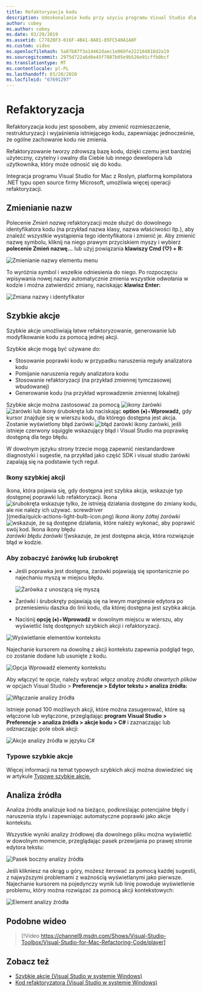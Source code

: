 ```yaml
---
title: Refaktoryzacja kodu
description: Udoskonalanie kodu przy użyciu programu Visual Studio dla komputerów Mac i szybkich akcji.
author: cobey
ms.author: cobey
ms.date: 03/29/2019
ms.assetid: C7782BF3-016F-4B41-8A81-85FC540A1A8F
ms.custom: video
ms.openlocfilehash: 5a87b87f3a14462daec1e069fe222164818d2a19
ms.sourcegitcommit: 2975d722a6d6e45f7887b05e9b526e91cffb0bcf
ms.translationtype: MT
ms.contentlocale: pl-PL
ms.lasthandoff: 03/20/2020
ms.locfileid: "67691297"
---
```

# <a name="refactoring"></a>Refaktoryzacja

Refaktoryzacja kodu jest sposobem, aby zmienić rozmieszczenie, restrukturyzacji i wyjaśnienia istniejącego kodu, zapewniając jednocześnie, że ogólne zachowanie kodu nie zmienia.

Refaktoryzowanie tworzy zdrowszą bazę kodu, dzięki czemu jest bardziej użyteczny, czytelny i owalny dla Ciebie lub innego dewelopera lub użytkownika, który może odnosić się do kodu.

Integracja programu Visual Studio for Mac z Roslyn, platformą kompilatora .NET typu open source firmy Microsoft, umożliwia więcej operacji refaktoryzacji.

## <a name="renaming"></a>Zmienianie nazw

Polecenie *Zmień nazwę* refaktoryzacji może służyć do dowolnego identyfikatora kodu (na przykład nazwa klasy, nazwa właściwości itp.), aby znaleźć wszystkie wystąpienia tego identyfikatora i zmienić je. Aby zmienić nazwę symbolu, kliknij na niego prawym przyciskiem myszy i wybierz **polecenie Zmień nazwę...** lub użyj powiązania **klawiszy Cmd (♡) + R:**

![Zmienianie nazwy elementu menu](media/refactoring-renaming1.png)

To wyróżnia symbol i wszelkie odniesienia do niego. Po rozpoczęciu wpisywania nowej nazwy automatycznie zmienia wszystkie odwołania w kodzie i można zatwierdzić zmiany, naciskając **klawisz Enter:**

![Zmiana nazwy i identyfikator](media/refactoring-renaming2.png)

## <a name="quick-actions"></a>Szybkie akcje

Szybkie akcje umożliwiają łatwe refaktoryzowanie, generowanie lub modyfikowanie kodu za pomocą jednej akcji.

Szybkie akcje mogą być używane do:

* Stosowanie poprawki kodu w przypadku naruszenia reguły analizatora kodu
* Pomijanie naruszenia reguły analizatora kodu
* Stosowanie refaktoryzacji (na przykład zmiennej tymczasowej wbudowanej)
* Generowanie kodu (na przykład wprowadzenie zmiennej lokalnej)

Szybkie akcje można zastosować za pomocą ![ikony](media/quick-actions-light-bulb-icon.png) żarówki ![żarówki lub](media/quick-actions-screwdriver-icon.png) ikony śrubokręta lub naciskając **option (♠)**+**Wprowadź,** gdy kursor znajduje się w wierszu kodu, dla którego dostępna jest akcja. Zostanie wyświetlony błąd żarówki ![błąd żarówki ikony](media/quick-actions-error-light-bulb-icon.png) żarówki, jeśli istnieje czerwony squiggle wskazujący błąd i Visual Studio ma poprawkę dostępną dla tego błędu.

W dowolnym języku strony trzecie mogą zapewnić niestandardowe diagnostyki i sugestie, na przykład jako część SDK i visual studio żarówki zapalają się na podstawie tych reguł.

### <a name="quick-action-icons"></a>Ikony szybkiej akcji
Ikona, która pojawia się, gdy dostępna jest szybka akcja, wskazuje typ dostępnej poprawki lub refaktoryzacji. Ikona ![śrubokręta wskazuje tylko, że istnieją działania dostępne do zmiany kodu, ale nie należy ich używać. *screwdriver* ](media/quick-actions-screwdriver-icon.png) ](media/quick-actions-light-bulb-icon.png) *Ikona ikony żółtej żarówki* ![wskazuje, że są dostępne działania, które *należy* wykonać, aby poprawić swój kod. Ikona ikony błędu](media/quick-actions-error-light-bulb-icon.png) *żarówki błędu żarówki* ![wskazuje, że jest dostępna akcja, która rozwiązuje błąd w kodzie.

### <a name="to-see-a-light-bulb-or-screwdriver"></a>Aby zobaczyć żarówkę lub śrubokręt

- Jeśli poprawka jest dostępna, żarówki pojawiają się spontanicznie po najechaniu myszą w miejscu błędu.

   ![Żarówka z unoszącą się myszą](media/refactoring-lightbulb-hover.png)

- Żarówki i śrubokręty pojawiają się na lewym marginesie edytora po przeniesieniu daszka do linii kodu, dla której dostępna jest szybka akcja.

- Naciśnij **opcję (♠)**+**Wprowadź** w dowolnym miejscu w wierszu, aby wyświetlić listę dostępnych szybkich akcji i refaktoryzacji.

![Wyświetlanie elementów kontekstu](media/refactoring-context-action.png)

Najechanie kursorem na dowolną z akcji kontekstu zapewnia podgląd tego, co zostanie dodane lub usunięte z kodu.

![Opcja Wprowadź elementy kontekstu](media/refactoring-image2a.png)

Aby włączyć te opcje, należy wybrać *włącz analizę źródła otwartych plików* w opcjach Visual Studio > **Preferencje > Edytor tekstu > analiza źródła:**

![Włączanie analizy źródła](media/refactoring-options.png)

Istnieje ponad 100 możliwych akcji, które można zasugerować, które są włączone lub wyłączone, przeglądając **program Visual Studio > Preferencje > analiza źródła > akcje kodu > C#** i zaznaczając lub odznaczając pole obok akcji:

![Akcje analizy źródła w języku C#](media/refactoring-image3a.png)

### <a name="common-quick-actions"></a>Typowe szybkie akcje

Więcej informacji na temat typowych szybkich akcji można dowiedzieć się w artykule [Typowe szybkie akcje.](/visualstudio/ide/common-quick-actions)

## <a name="source-analysis"></a>Analiza źródła

Analiza źródła analizuje kod na bieżąco, podkreślając potencjalne błędy i naruszenia stylu i zapewniając automatyczne poprawki jako akcje kontekstu.

Wszystkie wyniki analizy źródłowej dla dowolnego pliku można wyświetlić w dowolnym momencie, przeglądając pasek przewijania po prawej stronie edytora tekstu:

![Pasek boczny analizy źródła](media/refactoring-image4a.png)

Jeśli klikniesz na okrąg u góry, możesz iterować za pomocą każdej sugestii, z najwyższymi problemami z ważnością wyświetlanymi jako pierwsze. Najechanie kursorem na pojedynczy wynik lub linię powoduje wyświetlenie problemu, który można rozwiązać za pomocą akcji kontekstowych:

![Element analizy źródła](media/refactoring-image5.png)

## <a name="related-video"></a>Podobne wideo

> [!Video https://channel9.msdn.com/Shows/Visual-Studio-Toolbox/Visual-Studio-for-Mac-Refactoring-Code/player]

## <a name="see-also"></a>Zobacz też

- [Szybkie akcje (Visual Studio w systemie Windows)](/visualstudio/ide/quick-actions)
- [Kod refaktoryzatora (Visual Studio w systemie Windows)](/visualstudio/ide/refactoring-in-visual-studio)